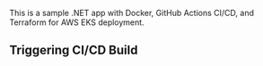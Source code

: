 This is a sample .NET app with Docker, GitHub Actions CI/CD, and Terraform for AWS EKS deployment.
## Triggering CI/CD Build
